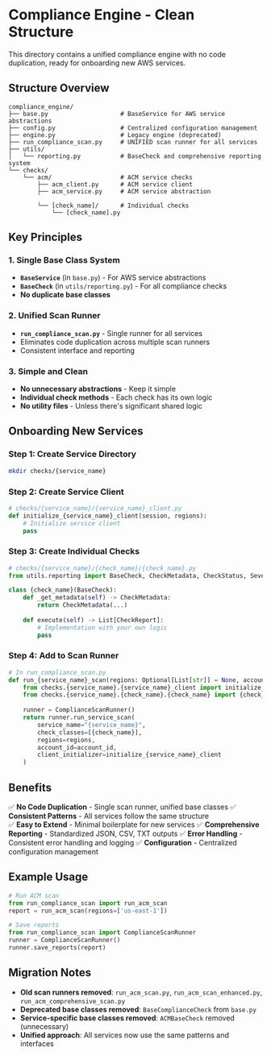 # Compliance Engine - Clean Structure

This directory contains a unified compliance engine with no code duplication, ready for onboarding new AWS services.

## Structure Overview

```
compliance_engine/
├── base.py                    # BaseService for AWS service abstractions
├── config.py                  # Centralized configuration management
├── engine.py                  # Legacy engine (deprecated)
├── run_compliance_scan.py     # UNIFIED scan runner for all services
├── utils/
│   └── reporting.py           # BaseCheck and comprehensive reporting system
└── checks/
    └── acm/                   # ACM service checks
        ├── acm_client.py      # ACM service client
        ├── acm_service.py     # ACM service abstraction

        └── [check_name]/      # Individual checks
            └── [check_name].py
```

## Key Principles

### 1. Single Base Class System
- **`BaseService`** (in `base.py`) - For AWS service abstractions
- **`BaseCheck`** (in `utils/reporting.py`) - For all compliance checks
- **No duplicate base classes**

### 2. Unified Scan Runner
- **`run_compliance_scan.py`** - Single runner for all services
- Eliminates code duplication across multiple scan runners
- Consistent interface and reporting

### 3. Simple and Clean
- **No unnecessary abstractions** - Keep it simple
- **Individual check methods** - Each check has its own logic
- **No utility files** - Unless there's significant shared logic

## Onboarding New Services

### Step 1: Create Service Directory
```bash
mkdir checks/{service_name}
```

### Step 2: Create Service Client
```python
# checks/{service_name}/{service_name}_client.py
def initialize_{service_name}_client(session, regions):
    # Initialize service client
    pass
```

### Step 3: Create Individual Checks
```python
# checks/{service_name}/{check_name}/{check_name}.py
from utils.reporting import BaseCheck, CheckMetadata, CheckStatus, Severity, ComplianceStandard

class {check_name}(BaseCheck):
    def _get_metadata(self) -> CheckMetadata:
        return CheckMetadata(...)
    
    def execute(self) -> List[CheckReport]:
        # Implementation with your own logic
        pass
```



### Step 4: Add to Scan Runner
```python
# In run_compliance_scan.py
def run_{service_name}_scan(regions: Optional[List[str]] = None, account_id: Optional[str] = None) -> ComplianceReport:
    from checks.{service_name}.{service_name}_client import initialize_{service_name}_client
    from checks.{service_name}.{check_name}.{check_name} import {check_name}
    
    runner = ComplianceScanRunner()
    return runner.run_service_scan(
        service_name="{service_name}",
        check_classes=[{check_name}],
        regions=regions,
        account_id=account_id,
        client_initializer=initialize_{service_name}_client
    )
```

## Benefits

✅ **No Code Duplication** - Single scan runner, unified base classes
✅ **Consistent Patterns** - All services follow the same structure  
✅ **Easy to Extend** - Minimal boilerplate for new services
✅ **Comprehensive Reporting** - Standardized JSON, CSV, TXT outputs
✅ **Error Handling** - Consistent error handling and logging
✅ **Configuration** - Centralized configuration management

## Example Usage

```python
# Run ACM scan
from run_compliance_scan import run_acm_scan
report = run_acm_scan(regions=['us-east-1'])

# Save reports
from run_compliance_scan import ComplianceScanRunner
runner = ComplianceScanRunner()
runner.save_reports(report)
```

## Migration Notes

- **Old scan runners removed**: `run_acm_scan.py`, `run_acm_scan_enhanced.py`, `run_acm_comprehensive_scan.py`
- **Deprecated base classes removed**: `BaseComplianceCheck` from `base.py`
- **Service-specific base classes removed**: `ACMBaseCheck` removed (unnecessary)
- **Unified approach**: All services now use the same patterns and interfaces 